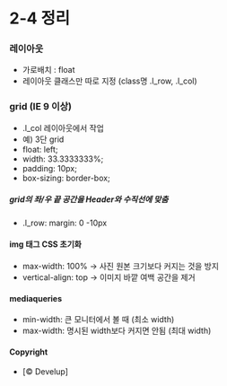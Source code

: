# 2-4 정리

### 레이아웃
* 가로배치 : float
* 레이아웃 클래스만 따로 지정 (class명 .l_row, .l_col)

### grid (IE 9 이상)
* .l_col 레이아웃에서 작업
* 예) 3단 grid
* float: left;
* width: 33.3333333%;
* padding: 10px;
* box-sizing: border-box;

##### grid의 좌/우 끝 공간을 Header와 수직선에 맞춤
* .l_row: margin: 0 -10px

#### img 태그 CSS 초기화
* max-width: 100% -> 사진 원본 크기보다 커지는 것을 방지
* vertical-align: top -> 이미지 바깥 여백 공간을 제거

#### mediaqueries
* min-width: 큰 모니터에서 볼 때 (최소 width)
* max-width: 명시된 width보다 커지면 안됨 (최대 width)

#### Copyright
* [&copy; Develup]
